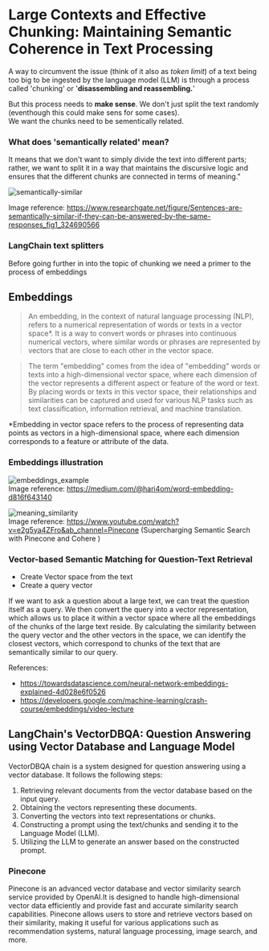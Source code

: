 
# Large Contexts and Effective Chunking: Maintaining Semantic Coherence in Text Processing

A way to circumvent the issue (think of it also as *token limit*) of a text being too big to be ingested by the language model (LLM) is through a process called 'chunking' or '**disassembling and reassembling.**'

But this process needs to **make sense**. We don't just split the text randomly (eventhough this could make sens for some cases).      
We want the chunks need to be sementically related. 

### What does 'semantically related' mean?

 It means that we don't want to simply divide the text into different parts; rather, we want to split it in a way that maintains the discursive logic and ensures that the different chunks are connected in terms of meaning."

![semantically-similar](https://raw.githubusercontent.com/alexnesov/LLMs-and-Agents/main/Vector-based%20Information%20Retrieval%20System/Sentences-are-semantically-similar-if-they-can-be-answered-by-the-same-responses.png)

Image reference: https://www.researchgate.net/figure/Sentences-are-semantically-similar-if-they-can-be-answered-by-the-same-responses_fig1_324690566


### LangChain text splitters

Before going further in into the topic of chunking we need a primer to the process of embeddings

## Embeddings


> An embedding, in the context of natural language processing (NLP), refers to a numerical representation of words or texts in a vector space*. It is a way to convert words or phrases into continuous numerical vectors, where similar words or phrases are represented by vectors that are close to each other in the vector space.

> The term "embedding" comes from the idea of "embedding" words or texts into a high-dimensional vector space, where each dimension of the vector represents a different aspect or feature of the word or text. By placing words or texts in this vector space, their relationships and similarities can be captured and used for various NLP tasks such as text classification, information retrieval, and machine translation.

*Embedding in vector space refers to the process of representing data points as vectors in a high-dimensional space, where each dimension corresponds to a feature or attribute of the data. 

### Embeddings illustration

![embeddings_example](https://raw.githubusercontent.com/alexnesov/LLMs-and-Agents/main/Vector-based%20Information%20Retrieval%20System/embeddings_example.webp)   
Image reference: https://medium.com/@hari4om/word-embedding-d816f643140

    

![meaning_similarity](https://raw.githubusercontent.com/alexnesov/LLMs-and-Agents/main/Vector-based%20Information%20Retrieval%20System/meaning_similarity.png)    
Image reference: https://www.youtube.com/watch?v=e2g5ya4ZFro&ab_channel=Pinecone (Supercharging Semantic Search with Pinecone and Cohere
)

### Vector-based Semantic Matching for Question-Text Retrieval

- Create Vector space from the text
- Create a query vector


If we want to ask a question about a large text, we can treat the question itself as a query. We then convert the query into a vector representation, which allows us to place it within a vector space where all the embeddings of the chunks of the large text reside. By calculating the similarity between the query vector and the other vectors in the space, we can identify the closest vectors, which correspond to chunks of the text that are semantically similar to our query.

References: 
- https://towardsdatascience.com/neural-network-embeddings-explained-4d028e6f0526
- https://developers.google.com/machine-learning/crash-course/embeddings/video-lecture


## LangChain's VectorDBQA: Question Answering using Vector Database and Language Model

VectorDBQA chain is a system designed for question answering using a vector database. It follows the following steps:

1. Retrieving relevant documents from the vector database based on the input query.
2. Obtaining the vectors representing these documents.
3. Converting the vectors into text representations or chunks.
4. Constructing a prompt using the text/chunks and sending it to the Language Model (LLM).
5. Utilizing the LLM to generate an answer based on the constructed prompt.

### Pinecone

Pinecone is an advanced vector database and vector similarity search service provided by OpenAI.It is designed to handle high-dimensional vector data efficiently and provide fast and accurate similarity search capabilities. Pinecone allows users to store and retrieve vectors based on their similarity, making it useful for various applications such as recommendation systems, natural language processing, image search, and more.


